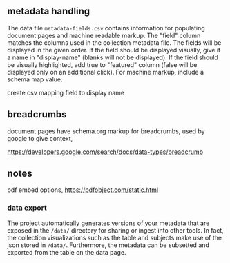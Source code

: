 ## metadata handling

The data file `metadata-fields.csv` contains information for populating document pages and machine readable markup. 
The "field" column matches the columns used in the collection metadata file. 
The fields will be displayed in the given order.
If the field should be displayed visually, give it a name in "display-name" (blanks will not be displayed).
If the field should be visually highlighted, add true to "featured" column (false will be displayed only on an additional click).
For machine markup, include a schema map value.

create csv mapping field to display name

## breadcrumbs

document pages have schema.org markup for breadcrumbs, used by google to give context,

https://developers.google.com/search/docs/data-types/breadcrumb

## notes

pdf embed options, https://pdfobject.com/static.html

### data export 

The project automatically generates versions of your metadata that are exposed in the `/data/` directory for sharing or ingest into other tools.
In fact, the collection visualizations such as the table and subjects make use of the json stored in `/data/`.
Furthermore, the metadata can be subsetted and exported from the table on the data page.
